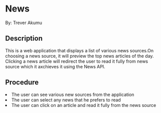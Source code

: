# News
 
<p>By: Trever Akumu</p>

<h2>Description</h2>
<p>This is a web application that displays a list of various news sources.On choosing a news source, it will preview the top news articles of the day. Clicking a news article will redirect the user to read it fully from news source which it axchieves it using the News API.</p>

<h2>Procedure</h2>
<li>The user can see various new sources from the application</li>
<li>The user can select any news that he prefers to read</li>
<li>The user can click on an article and read it fully from the news source</li>
